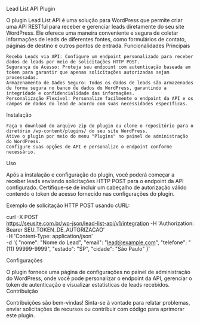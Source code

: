 Lead List API Plugin

O plugin Lead List API é uma solução para WordPress que permite criar uma API RESTful para receber e gerenciar leads diretamente do seu site WordPress. Ele oferece uma maneira conveniente e segura de coletar informações de leads de diferentes fontes, como formulários de contato, páginas de destino e outros pontos de entrada.
Funcionalidades Principais

    Receba Leads via API: Configure um endpoint personalizado para receber dados de leads por meio de solicitações HTTP POST.
    Segurança de Acesso: Proteja seu endpoint com autenticação baseada em token para garantir que apenas solicitações autorizadas sejam processadas.
    Armazenamento de Dados Seguro: Todos os dados de leads são armazenados de forma segura no banco de dados do WordPress, garantindo a integridade e confidencialidade das informações.
    Personalização Flexível: Personalize facilmente o endpoint da API e os campos de dados do lead de acordo com suas necessidades específicas.

Instalação

    Faça o download do arquivo zip do plugin ou clone o repositório para o diretório /wp-content/plugins/ do seu site WordPress.
    Ative o plugin por meio do menu "Plugins" no painel de administração do WordPress.
    Configure suas opções de API e personalize o endpoint conforme necessário.

Uso

Após a instalação e configuração do plugin, você poderá começar a receber leads enviando solicitações HTTP POST para o endpoint da API configurado. Certifique-se de incluir um cabeçalho de autorização válido contendo o token de acesso fornecido nas configurações do plugin.

Exemplo de solicitação HTTP POST usando cURL:

curl -X POST \
  https://seusite.com.br/wp-json/lead-list-api/v1/integration
  -H 'Authorization: Bearer SEU_TOKEN_DE_AUTORIZACAO' \
  -H 'Content-Type: application/json' \
  -d '{
    "nome": "Nome do Lead",
    "email": "lead@example.com",
    "telefone": "(11) 99999-9999",
    "estado": "SP",
    "cidade": "São Paulo"
}'

Configurações

O plugin fornece uma página de configurações no painel de administração do WordPress, onde você pode personalizar o endpoint da API, gerenciar o token de autenticação e visualizar estatísticas de leads recebidos.
Contribuição

Contribuições são bem-vindas! Sinta-se à vontade para relatar problemas, enviar solicitações de recursos ou contribuir com código para aprimorar este plugin.